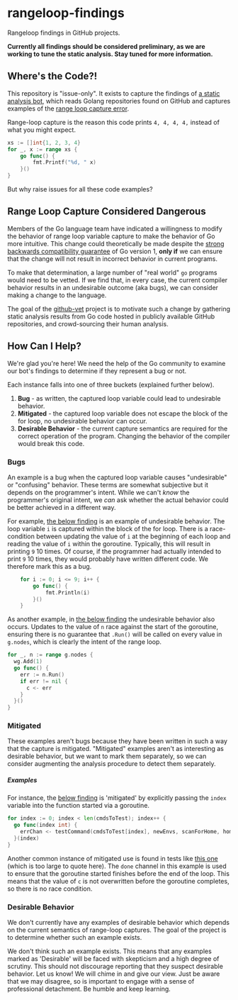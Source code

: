 # rangeloop-findings
Rangeloop findings in GitHub projects.

**Currently all findings should be considered preliminary, as we are working to tune the static analysis. Stay tuned for more information.**

## Where's the Code?!

This repository is "issue-only". It exists to capture the findings of [a static analysis bot](https://github.com/github-vet/vet-bot), which reads Golang repositories found on GitHub and captures examples of the [range loop capture error](https://github.com/golang/go/wiki/CommonMistakes#using-reference-to-loop-iterator-variable).

Range-loop capture is the reason this code prints `4, 4, 4, 4,` instead of what you might expect.

```go
xs := []int{1, 2, 3, 4}
for _, x := range xs {
    go func() {
        fmt.Printf("%d, " x)
    }()
}
```

But why raise issues for all these code examples?

## Range Loop Capture Considered Dangerous

Members of the Go language team have indicated a willingness to modify the behavior of range loop variable capture to make the behavior of Go more intuitive. This change could theoretically be made despite the [strong backwards compatibility guarantee](https://golang.org/doc/go1compat) of Go version 1, **only if** we can ensure that the change will not result in incorrect behavior in current programs.

To make that determination, a large number of "real world" `go` programs would need to be vetted. If we find that, in every case, the current compiler behavior results in an undesirable outcome (aka bugs), we can consider making a change to the language.

The goal of the [github-vet](https://github.com/github-vet) project is to motivate such a change by gathering static analysis results from Go code hosted in publicly available GitHub repositories, and crowd-sourcing their human analysis.

## How Can I Help?

We're glad you're here! We need the help of the Go community to examine our bot's findings to determine if they represent a bug or not.

Each instance falls into one of three buckets (explained further below).
1. **Bug** - as written, the captured loop variable could lead to undesirable behavior.
1. **Mitigated** - the captured loop variable does not escape the block of the for loop, no undesirable behavior can occur.
1. **Desirable Behavior** - the current capture semantics are required for the correct operation of the program. Changing the behavior of the compiler would break this code.

### Bugs

An example is a bug when the captured loop variable causes "undesirable" or "confusing" behavior. These terms are somewhat subjective but it depends on the programmer's intent. While we can't _know_ the programmer's original intent, we _can_ ask whether the actual behavior could be better achieved in a different way.

For example, [the below finding](https://github.com/github-vet/rangeloop-findings/issues/176) is an example of undesirable behavior. The loop variable `i` is captured within the block of the for loop. There is a race-condition between updating the value of `i` at the beginning of each loop and reading the value of `i` within the goroutine. Typically, this will result in printing `9` 10 times. Of course, if the programmer had actually intended to print `9` 10 times, they would probably have written different code. We therefore mark this as a bug.
```go
	for i := 0; i <= 9; i++ {
		go func() {
			fmt.Println(i)
		}()
	}
```

As another example, in [the below finding](https://github.com/github-vet/rangeloop-findings/issues/189) the undesirable behavior also occurs. Updates to the value of `n` race against the start of the goroutine, ensuring there is no guarantee that `.Run()` will be called on every value in `g.nodes`, which is clearly the intent of the range loop.
```go
for _, n := range g.nodes {
  wg.Add(1)
  go func() {
    err := n.Run()
    if err != nil {
      c <- err
    }
  }()
}
```

### Mitigated

These examples aren't bugs because they have been written in such a way that the capture is mitigated. "Mitigated" examples aren't as interesting as desirable behavior, but we want to mark them separately, so we can consider augmenting the analysis procedure to detect them separately.

##### Examples
For instance, the [below finding](https://github.com/github-vet/rangeloop-findings/issues/320) is 'mitigated' by explicitly passing the `index` variable into the function started via a goroutine.
```go
for index := 0; index < len(cmdsToTest); index++ {
  go func(index int) {
    errChan <- testCommand(cmdsToTest[index], newEnvs, scanForHome, home)
  }(index)
}
```
Another common instance of mitigated use is found in tests like [this one](https://github.com/github-vet/rangeloop-findings/issues/316) (which is too large to quote here). The `done` channel in this example is used to ensure that the goroutine started finishes before the end of the loop. This means that the value of `c` is not overwritten before the goroutine completes, so there is no race condition.

### Desirable Behavior

We don't currently have any examples of desirable behavior which depends on the current semantics of range-loop captures. The goal of the project is to determine whether such an example exists.

We don't think such an example exists. This means that any examples marked as 'Desirable' will be faced with skepticism and a high degree of scrutiny. This should not discourage reporting that they suspect desirable behavior. Let us know! We will chime in and give our view. Just be aware that we may disagree, so is important to engage with a sense of professional detachment. Be humble and keep learning.
